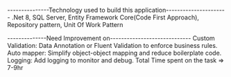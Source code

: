 ---------------Technology used to build this application----------------------
.Net 8, SQL Server, Entity Framework Core(Code First Approach), Repository pattern, Unit Of Work Pattern

--------------Need Improvement on-----------------------------
Custom Validation: Data Annotation or Fluent Validation to enforce business rules.
Auto mapper: Simplify object-object mapping and reduce boilerplate code.
Logging: Add logging to monitor and debug.
Total Time spent on the task => 7-9hr

